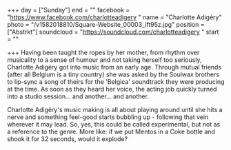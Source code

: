 +++
day = ["Sunday"]
end = ""
facebook = "https://www.facebook.com/charlotteadigery "
name = "Charlotte Adigéry"
photo = "/v1582018810/Square-Website_00003_ift95z.jpg"
position = ["Abstrkt"]
soundcloud = "https://soundcloud.com/charlotteadigery "
start = ""

+++
Having been taught the ropes by her mother, from rhythm over musicality to a sense of humour and not taking herself too seriously, Charlotte Adigéry got into music from an early age. Through mutual friends (after all Belgium is a tiny country) she was asked by the Soulwax brothers to lip-sync a song of theirs for the 'Belgica' soundtrack they were producing at the time. As soon as they heard her voice, the acting job quickly turned into a studio session... and another... and another.

Charlotte Adigéry's music making is all about playing around until she hits a nerve and something feel-good starts bubbling up - following that vein wherever it may lead. So, yes, this could be called experimental, but not as a reference to the genre. More like: if we put Mentos in a Coke bottle and shook it for 32 seconds, would it explode?